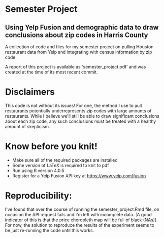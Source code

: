 # Semester Project
## Using Yelp Fusion and demographic data to draw conclusions about zip codes in Harris County

A collection of code and files for my semester project on pulling Houston restaurant data from Yelp and integrating with census information by zip code. 

A report of this project is available as 'semester_project.pdf' and was created at the time of its most recent commit.
 
# Disclaimers
This code is not without its issues! For one, the method I use to pull restaurants potentially underrepresents zip codes with large amounts of restaurants. While I believe we'll still be able to draw significant conclusions about each zip code, any such conclusions must be treated with a healthy amount of skepticism.

# Know before you knit!
- Make sure all of the required packages are installed
- Some version of LaTeX is required to knit to pdf
- Run using R version 4.0.5
- Register for a Yelp Fusion API key at https://www.yelp.com/fusion

# Reproducibility:
I've found that over the course of running the semester_project.Rmd file, on occasion the API request fails and I'm left with incomplete data. (A good indicator of this is that the price choropleth map will be full of black (NAs)). For now, the solution to reproduce the results of the experiment seems to be just re-running the code until this works.

